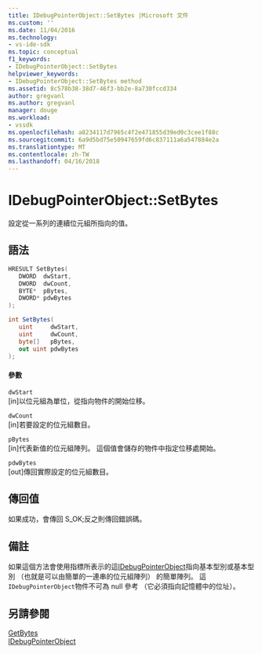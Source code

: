 ```yaml
---
title: IDebugPointerObject::SetBytes |Microsoft 文件
ms.custom: ''
ms.date: 11/04/2016
ms.technology:
- vs-ide-sdk
ms.topic: conceptual
f1_keywords:
- IDebugPointerObject::SetBytes
helpviewer_keywords:
- IDebugPointerObject::SetBytes method
ms.assetid: 8c578b38-38d7-46f3-bb2e-8a730fccd334
author: gregvanl
ms.author: gregvanl
manager: douge
ms.workload:
- vssdk
ms.openlocfilehash: a8234117d7965c4f2e471855d39ed0c3cee1f88c
ms.sourcegitcommit: 6a9d5bd75e50947659fd6c837111a6a547884e2a
ms.translationtype: MT
ms.contentlocale: zh-TW
ms.lasthandoff: 04/16/2018
---
```

# <a name="idebugpointerobjectsetbytes"></a>IDebugPointerObject::SetBytes
設定從一系列的連續位元組所指向的值。  
  
## <a name="syntax"></a>語法  
  
```cpp  
HRESULT SetBytes(   
   DWORD  dwStart,  
   DWORD  dwCount,  
   BYTE*  pBytes,  
   DWORD* pdwBytes  
);  
```  
  
```csharp  
int SetBytes(  
   uint     dwStart,   
   uint     dwCount,   
   byte[]   pBytes,   
   out uint pdwBytes  
);  
```  
  
#### <a name="parameters"></a>參數  
 `dwStart`  
 [in]以位元組為單位，從指向物件的開始位移。  
  
 `dwCount`  
 [in]若要設定的位元組數目。  
  
 `pBytes`  
 [in]代表新值的位元組陣列。 這個值會儲存的物件中指定位移處開始。  
  
 `pdwBytes`  
 [out]傳回實際設定的位元組數目。  
  
## <a name="return-value"></a>傳回值  
 如果成功，會傳回 S_OK;反之則傳回錯誤碼。  
  
## <a name="remarks"></a>備註  
 如果這個方法會使用指標所表示的這[IDebugPointerObject](../../../extensibility/debugger/reference/idebugpointerobject.md)指向基本型別或基本型別 （也就是可以由簡單的一連串的位元組陣列） 的簡單陣列。 這`IDebugPointerObject`物件不可為 null 參考 （它必須指向記憶體中的位址）。  
  
## <a name="see-also"></a>另請參閱  
 [GetBytes](../../../extensibility/debugger/reference/idebugpointerobject-getbytes.md)   
 [IDebugPointerObject](../../../extensibility/debugger/reference/idebugpointerobject.md)